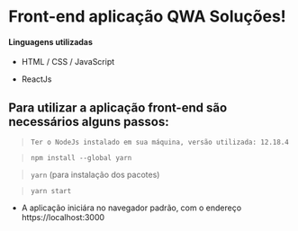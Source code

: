 # Front-end aplicação QWA Soluções!

#### Linguagens utilizadas

- HTML / CSS / JavaScript

- ReactJs


## Para utilizar a aplicação front-end são necessários alguns passos:

> `Ter o NodeJs instalado em sua máquina, versão utilizada: 12.18.4`

> `npm install --global yarn`

> `yarn` (para instalação dos pacotes)

> `yarn start`

- A aplicação iniciára no navegador padrão, com o endereço https://localhost:3000




